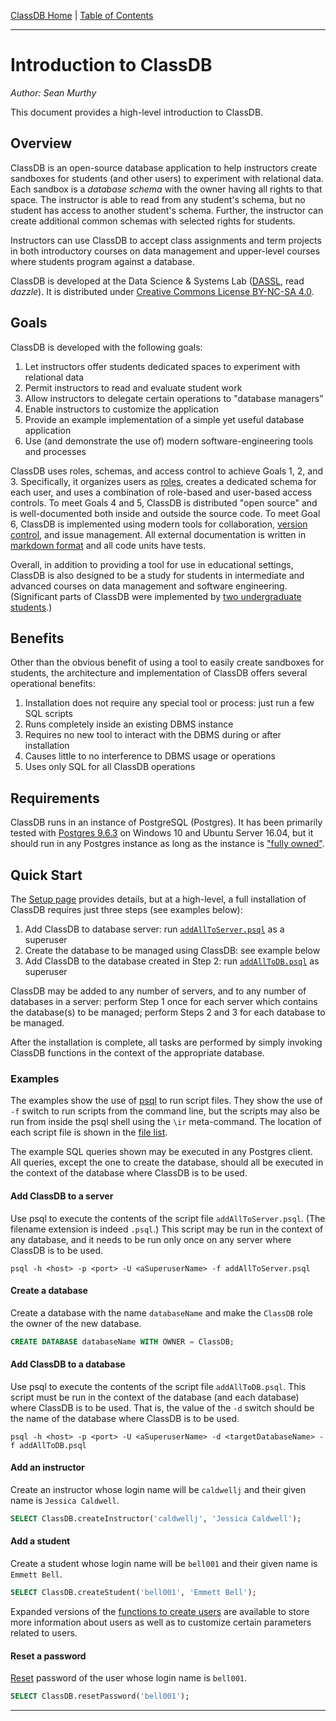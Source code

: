 [ClassDB Home](Home) \| [Table of Contents](Table-of-Contents)

---
# Introduction to ClassDB

_Author: Sean Murthy_

This document provides a high-level introduction to ClassDB.

## Overview
ClassDB is an open-source database application to help instructors create sandboxes
for students (and other users) to experiment with relational data. Each sandbox
is a _database schema_ with the owner having all rights to that space. The instructor
is able to read from any student's schema, but no student has access to another
student's schema. Further, the instructor can create additional common schemas with
selected rights for students.

Instructors can use ClassDB to accept class assignments and term projects in both
introductory courses on data management and upper-level courses where students program
against a database.

ClassDB is developed at the Data Science & Systems Lab ([DASSL](Credits), read _dazzle_).
It is distributed under [Creative Commons License BY-NC-SA 4.0](https://creativecommons.org/licenses/by-nc-sa/4.0/).

## Goals
ClassDB is developed with the following goals:
1. Let instructors offer students dedicated spaces to experiment with relational data
2. Permit instructors to read and evaluate student work
3. Allow instructors to delegate certain operations to "database managers"
4. Enable instructors to customize the application
5. Provide an example implementation of a simple yet useful database application
6. Use (and demonstrate the use of) modern software-engineering tools and processes

ClassDB uses roles, schemas, and access control to achieve Goals 1, 2, and 3.
Specifically, it organizes users as [roles](Roles), creates a dedicated schema for
each user, and uses a combination of role-based and user-based access controls.
To meet Goals 4 and 5, ClassDB is distributed "open source" and is well-documented
both inside and outside the source code. To meet Goal 6, ClassDB is implemented
using modern tools for collaboration, [version control](https://github.com/DASSL/ClassDB),
and issue management. All external documentation is written in [markdown format](https://help.github.com/articles/about-writing-and-formatting-on-github/) and
all code units have tests.

Overall, in addition to providing a tool for use in educational settings, ClassDB
is also designed to be a study for students in intermediate and advanced courses
on data management and software engineering. (Significant parts of ClassDB were
implemented by [two undergraduate students](Credits).)

## Benefits
Other than the obvious benefit of using a tool to easily create sandboxes for students,
the architecture and implementation of ClassDB offers several operational benefits:

1. Installation does not require any special tool or process: just run a few SQL scripts
2. Runs completely inside an existing DBMS instance
3. Requires no new tool to interact with the DBMS during or after installation
4. Causes little to no interference to DBMS usage or operations
5. Uses only SQL for all ClassDB operations

## Requirements
ClassDB runs in an instance of PostgreSQL (Postgres). It has been primarily tested
with [Postgres 9.6.3](https://www.postgresql.org/docs/9.6/static/index.html) on
Windows 10 and Ubuntu Server 16.04, but it should run in any Postgres instance as
long as the instance is ["fully owned"](Setup).

## Quick Start
The [Setup page](Setup) provides details, but at a high-level, a full installation of ClassDB requires just three steps (see examples below):
1. Add ClassDB to database server: run [`addAllToServer.psql`](Scripts#server-level) as a superuser
2. Create the database to be managed using ClassDB: see example below
3. Add ClassDB to the database created in Step 2: run [`addAllToDB.psql`](Scripts#database-level) as superuser

ClassDB may be added to any number of servers, and to any number of databases in
a server: perform Step 1 once for each server which contains the database(s) to
be managed; perform Steps 2 and 3 for each database to be managed.

After the installation is complete, all tasks are performed by simply invoking ClassDB
functions in the context of the appropriate database.


### Examples

The examples show the use of [psql](https://www.postgresql.org/docs/9.6/static/app-psql.html)
to run script files. They show the use of `-f` switch to run scripts from the
command line, but the scripts may also be run from inside the psql shell using the
`\ir` meta-command. The location of each script file is shown in the [file list](File-List).

The example SQL queries shown may be executed in any Postgres client. All queries, except the 
one to create the database, should all be executed in the context of the database where ClassDB
is to be used.

#### Add ClassDB to a server
Use psql to execute the contents of the script file `addAllToServer.psql`.
(The filename extension is indeed `.psql`.) This script may be run in the
context of any database, and it needs to be run only once on any server 
where ClassDB is to be used. 

```
psql -h <host> -p <port> -U <aSuperuserName> -f addAllToServer.psql
```

#### Create a database
Create a database with the name `databaseName` and make the `ClassDB` role the owner
of the new database.

```sql
CREATE DATABASE databaseName WITH OWNER = ClassDB;
```

#### Add ClassDB to a database
Use psql to execute the contents of the script file `addAllToDB.psql`. This script must 
be run in the context of the database (and each database) where ClassDB is to be used. 
That is, the value of the `-d` switch should be the name of the database where ClassDB 
is to be used.

```
psql -h <host> -p <port> -U <aSuperuserName> -d <targetDatabaseName> -f addAllToDB.psql
```

#### Add an instructor
Create an instructor whose login name will be `caldwellj` and their given name is
`Jessica Caldwell`.

```sql
SELECT ClassDB.createInstructor('caldwellj', 'Jessica Caldwell');
```
#### Add a student
Create a student whose login name will be `bell001` and their given name is
`Emmett Bell`.

```sql
SELECT ClassDB.createStudent('bell001', 'Emmett Bell');
```
Expanded versions of the [functions to create users](Adding-Users#functions) are
available to store more information about users as well as to customize certain
parameters related to users.

#### Reset a password
[Reset](Changing-Passwords#resetting-a-forgotten-password) password of the user
whose login name is `bell001`.

```sql
SELECT ClassDB.resetPassword('bell001');
```
---
